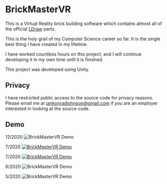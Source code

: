 # BrickMasterVR

This is a Virtual Reality brick building software which contains almost all of the official [LDraw](https://www.ldraw.org/) parts.

This is the holy grail of my Computer Science career so far. It is the single best thing I have created in my lifetime.

I have worked countless hours on this project, and I will continue developing it in my own time until it is finished.

This project was developed using Unity.

## Privacy

I have restricted public access to the source code for privacy reasons. Please email me at iankonradjohnson@gmail.com if you are an employer interested in looking at the source code.

## Demo

12/2020
![BrickMasterVR Demo](BMVR.gif)

7/2020
[![BrickMasterVR Demo](https://img.youtube.com/vi/PUIs-SSMabU/0.jpg)](https://youtu.be/PUIs-SSMabU)

7/2020
[![BrickMasterVR Demo](https://img.youtube.com/vi/wP2P1QhdVnk/0.jpg)](https://youtu.be/wP2P1QhdVnk)

6/2020
![BrickMasterVR Demo](BMVR-test.gif)

5/2020
![BrickMasterVR Demo](BMVR-first.gif)
